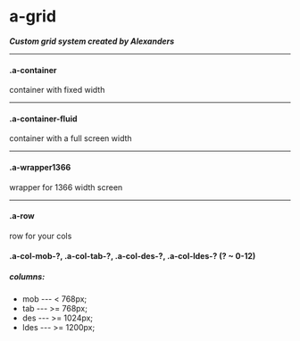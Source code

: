 # a-grid
***Custom grid system created by Alexanders***
- - -
#### .a-container
container with fixed width
- - -
#### .a-container-fluid
container with a full screen width
- - -
#### .a-wrapper1366
wrapper for 1366 width screen
- - -
#### .a-row
row for your cols
#### .a-col-mob-?, .a-col-tab-?, .a-col-des-?, .a-col-ldes-? (? ~ 0-12)
##### columns:
* mob --- < 768px;
* tab --- >= 768px;
* des --- >= 1024px;
* ldes --- >= 1200px;




